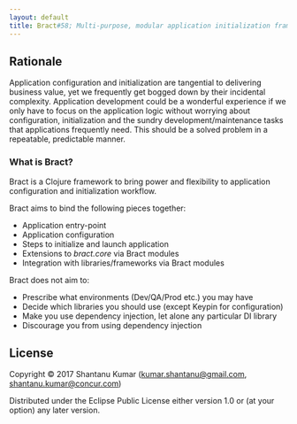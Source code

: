 ```yaml
---
layout: default
title: Bract#58; Multi-purpose, modular application initialization framework for Clojure
---
```


## Rationale

Application configuration and initialization are tangential to delivering business value, yet we frequently get bogged
down by their incidental complexity. Application development could be a wonderful experience if we only have to focus
on the application logic without worrying about configuration, initialization and the sundry development/maintenance
tasks that applications frequently need. This should be a solved problem in a repeatable, predictable manner.


### What is Bract?

Bract is a Clojure framework to bring power and flexibility to application configuration and initialization workflow.

Bract aims to bind the following pieces together:

- Application entry-point
- Application configuration
- Steps to initialize and launch application
- Extensions to _bract.core_ via Bract modules
- Integration with libraries/frameworks via Bract modules

Bract does not aim to:

- Prescribe what environments (Dev/QA/Prod etc.) you may have
- Decide which libraries you should use (except Keypin for configuration)
- Make you use dependency injection, let alone any particular DI library
- Discourage you from using dependency injection


## License

Copyright © 2017 Shantanu Kumar (kumar.shantanu@gmail.com, shantanu.kumar@concur.com)

Distributed under the Eclipse Public License either version 1.0 or (at
your option) any later version.
